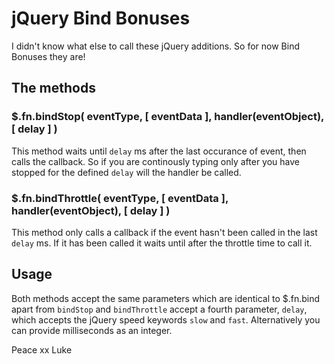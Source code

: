 # jQuery Bind Bonuses

I didn't know what else to call these jQuery additions. So for
now Bind Bonuses they are!

## The methods

### $.fn.bindStop( eventType, [ eventData ], handler(eventObject), [ delay ] )
    
This method waits until `delay` ms after the last occurance of
event, then calls the callback. So if you are continously typing
only after you have stopped for the defined `delay` will the
handler be called.

### $.fn.bindThrottle( eventType, [ eventData ], handler(eventObject), [ delay ] )

This method only calls a callback if the event hasn't been
called in the last `delay` ms. If it has been called it waits 
until after the throttle time to call it.

## Usage

Both methods accept the same parameters which are identical to
$.fn.bind apart from `bindStop` and `bindThrottle` accept a
fourth parameter, `delay`, which accepts the jQuery speed
keywords `slow` and `fast`. Alternatively you can provide
milliseconds as an integer.


Peace xx
Luke